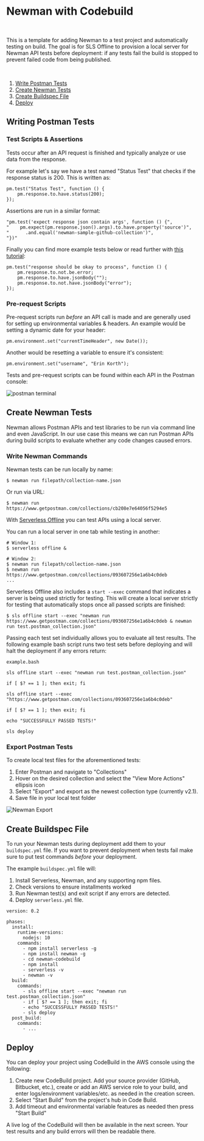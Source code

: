 # Newman with Codebuild

&nbsp;

This is a template for adding Newman to a test project and automatically testing on build. The goal is for SLS Offline to provision a local server for Newman API tests before deployment: if any tests fail the build is stopped to prevent failed code from being published. 

&nbsp;

1. [Write Postman Tests](#Write-Postman-Tests)
2. [Create Newman Tests](#Create-Newman-Tests)
3. [Create Buildspec File](#Create-Buildspec-File)
4. [Deploy](#Deploy)

## Writing Postman Tests

### Test Scripts & Assertions

Tests occur after an API request is finished and typically analyze or use data from the response.

For example let's say we have a test named "Status Test" that checks if the response status is 200. This is written as:

```
pm.test("Status Test", function () {
    pm.response.to.have.status(200);
});
```

Assertions are run in a similar format:

```
"pm.test('expect response json contain args', function () {",
"    pm.expect(pm.response.json().args).to.have.property('source')",
"      .and.equal('newman-sample-github-collection')",
"})"
```

Finally you can find more example tests below or read further with [this tutorial](https://learning.getpostman.com/docs/postman/scripts/test-scripts/):

```
pm.test("response should be okay to process", function () {
    pm.response.to.not.be.error;
    pm.response.to.have.jsonBody("");
    pm.response.to.not.have.jsonBody("error");
});
```

### Pre-request Scripts

Pre-request scripts run _before_ an API call is made and are generally used for setting up environmental variables & headers. An example would be setting a dynamic date for your header:

```
pm.environment.set("currentTimeHeader", new Date());
```

Another would be resetting a variable to ensure it's consistent:

```
pm.environment.set("username", "Erin Korth");
```

Tests and pre-request scripts can be found within each API in the Postman console:

![postman terminal](./test-console.png)

## Create Newman Tests

Newman allows Postman APIs and test libraries to be run via command line and even JavaScript. In our use case this means we can run Postman APIs during build scripts to evaluate whether any code changes caused errors.

### Write Newman Commands

Newman tests can be run locally by name:
```
$ newman run filepath/collection-name.json
```

Or run via URL:
```
$ newman run https://www.getpostman.com/collections/cb208e7e64056f5294e5
```

With [Serverless Offline](https://github.com/dherault/serverless-offline) you can test APIs using a local server.

You can run a local server in one tab while testing in another:
```
# Window 1:
$ serverless offline & 

# Window 2:
$ newman run filepath/collection-name.json
$ newman run https://www.getpostman.com/collections/093607256e1a6b4c0deb
...
```

Serverless Offline also includes a `start --exec` command that indicates a server is being used strictly for testing. This will create a local server strictly for testing that automatically stops once all passed scripts are finished:
```
$ sls offline start --exec "newman run https://www.getpostman.com/collections/093607256e1a6b4c0deb & newman run test.postman_collection.json"
```

Passing each test set individually allows you to evaluate all test results. The following example bash script runs two test sets before deploying and will halt the deployment if any errors return:

`example.bash`
```
sls offline start --exec "newman run test.postman_collection.json"

if [ $? == 1 ]; then exit; fi

sls offline start --exec "https://www.getpostman.com/collections/093607256e1a6b4c0deb"

if [ $? == 1 ]; then exit; fi

echo "SUCCESSFULLY PASSED TESTS!"

sls deploy
```


### Export Postman Tests

To create local test files for the aforementioned tests:

1. Enter Postman and navigate to "Collections"
2. Hover on the desired collection and select the "View More Actions" ellipsis icon
3. Select "Export" and export as the newest collection type (currently v2.1).
4. Save file in your local test folder

![Newman Export](./newman-export.gif)

## Create Buildspec File

To run your Newman tests during deployment add them to your `buildspec.yml` file. If you want to prevent deployment when tests fail make sure to put test commands _before_ your deployment.

The example `buildspec.yml` file will:

1. Install Serverless, Newman, and any supporting npm files.
2. Check versions to ensure installments worked
3. Run Newman test(s) and exit script if any errors are detected.
4. Deploy `serverless.yml` file.

```
version: 0.2

phases:
  install:
    runtime-versions:
      nodejs: 10
    commands:
      - npm install serverless -g
      - npm install newman -g
      - cd newman-codebuild
      - npm install
      - serverless -v
      - newman -v
  build:
    commands:
      - sls offline start --exec "newman run test.postman_collection.json"
      - if [ $? == 1 ]; then exit; fi
      - echo "SUCCESSFULLY PASSED TESTS!"
      - sls deploy
  post_build:
    commands:
      - ...
```

## Deploy

You can deploy your project using CodeBuild in the AWS console using the following:

1. Create new CodeBuild project. Add your source provider (GitHub, Bitbucket, etc.), create or add an AWS service role to your build, and enter logs/environment variables/etc. as needed in the creation screen.
2. Select "Start Build" from the project's hub in Code Build.
3. Add timeout and environmental variable features as needed then press "Start Build"

A live log of the CodeBuild will then be available in the next screen. Your test results and any build errors will then be readable there.
